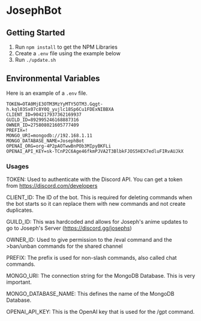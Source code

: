# JosephBot

## Getting Started

1. Run ``npm install`` to get the NPM Libraries
2. Create a ``.env`` file using the example below
3. Run ``./update.sh``

## Environmental Variables

Here is an example of a ``.env`` file.

```env
TOKEN=OTA0MjE3OTM3MzYyMTY5OTM3.Gqgt-h.kql03Sx07c8Y0Q_yujlc18Sp6Cu1FDExNIBBXA
CLIENT_ID=904217937362169937
GUILD_ID=892995246168887316
OWNER_ID=275808021605777409
PREFIX=!
MONGO_URI=mongodb://192.168.1.11
MONGO_DATABASE_NAME=JosephBot
OPENAI_ORG=org-4P2pAOTwwBnPOb3MIpyBKFLi
OPENAI_API_KEY=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
```

### Usages

TOKEN: Used to authenticate with the Discord API. You can get a token from <https://discord.com/developers>

CLIENT_ID: The ID of the bot. This is required for deleting commands when the bot starts so it can replace them with new commands and not create duplicates.

GUILD_ID: This was hardcoded and allows for Joseph's anime updates to go to Joseph's Server (<https://discord.gg/josephs>)

OWNER_ID: Used to give permission to the /eval command and the >ban/unban commands for the shared channel

PREFIX: The prefix is used for non-slash commands, also called chat commands.

MONGO_URI: The connection string for the MongoDB Database. This is very important.

MONGO_DATABASE_NAME: This defines the name of the MongoDB Database.

OPENAI_API_KEY: This is the OpenAI key that is used for the /gpt command.
